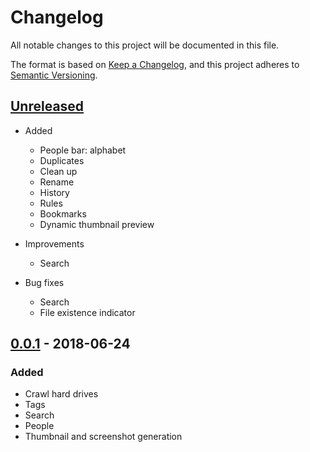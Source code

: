 # Changelog
All notable changes to this project will be documented in this file.

The format is based on [Keep a Changelog](https://keepachangelog.com/en/1.0.0/),
and this project adheres to [Semantic Versioning](https://semver.org/spec/v2.0.0.html).

## [Unreleased]
- Added
    - People bar: alphabet
    - Duplicates
    - Clean up
    - Rename
    - History
    - Rules
    - Bookmarks
    - Dynamic thumbnail preview

- Improvements
    - Search

- Bug fixes
    - Search
    - File existence indicator

## [0.0.1] - 2018-06-24
### Added
- Crawl hard drives
- Tags
- Search
- People
- Thumbnail and screenshot generation

[Unreleased]: https://github.com/jamelait/graffiti/compare/v0.0.1...HEAD
[0.0.1]: https://github.com/jamelait/graffiti/compare/v0.0.1...master